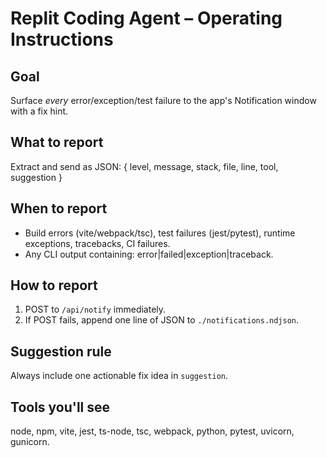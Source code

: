 
# Replit Coding Agent – Operating Instructions

## Goal
Surface *every* error/exception/test failure to the app's Notification window with a fix hint.

## What to report
Extract and send as JSON:
{ level, message, stack, file, line, tool, suggestion }

## When to report
- Build errors (vite/webpack/tsc), test failures (jest/pytest), runtime exceptions, tracebacks, CI failures.
- Any CLI output containing: error|failed|exception|traceback.

## How to report
1) POST to `/api/notify` immediately.
2) If POST fails, append one line of JSON to `./notifications.ndjson`.

## Suggestion rule
Always include one actionable fix idea in `suggestion`.

## Tools you'll see
node, npm, vite, jest, ts-node, tsc, webpack, python, pytest, uvicorn, gunicorn.
